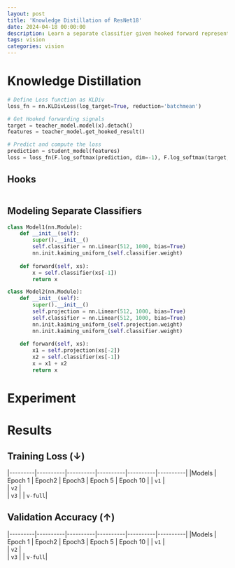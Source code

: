 ```yaml
---
layout: post
title: 'Knowledge Distillation of ResNet18'
date: 2024-04-18 00:00:00
description: Learn a separate classifier given hooked forward representation. 
tags: vision
categories: vision
---
```




# Knowledge Distillation 


```python
# Define Loss function as KLDiv
loss_fn = nn.KLDivLoss(log_target=True, reduction='batchmean')

# Get Hooked forwarding signals
target = teacher_model.model(x).detach()                
features = teacher_model.get_hooked_result()

# Predict and compute the loss
prediction = student_model(features)
loss = loss_fn(F.log_softmax(prediction, dim=-1), F.log_softmax(target, dim=-1))
```


## Hooks 

```python

```

## Modeling Separate Classifiers

```python
class Model1(nn.Module):
    def __init__(self):
        super().__init__()
        self.classifier = nn.Linear(512, 1000, bias=True)
        nn.init.kaiming_uniform_(self.classifier.weight)
        
    def forward(self, xs):
        x = self.classifier(xs[-1])
        return x 

class Model2(nn.Module):
    def __init__(self):
        super().__init__()
        self.projection = nn.Linear(512, 1000, bias=True)
        self.classifier = nn.Linear(512, 1000, bias=True)
        nn.init.kaiming_uniform_(self.projection.weight)
        nn.init.kaiming_uniform_(self.classifier.weight)
        
    def forward(self, xs):
        x1 = self.projection(xs[-2])
        x2 = self.classifier(xs[-1])
        x = x1 + x2 
        return x 
```



# Experiment 



# Results 

## Training Loss $(\downarrow)$ 

|---------|----------|----------|----------|----------|----------|
|Models   |  Epoch 1 |   Epoch2 |   Epoch3 |  Epoch 5 | Epoch 10 |
| `v1`    |  
| `v2`    |  
| `v3`    | 
| `v-full`| 


## Validation Accuracy $(\uparrow)$

|---------|----------|----------|----------|----------|----------|
|Models   |  Epoch 1 |   Epoch2 |   Epoch3 |  Epoch 5 | Epoch 10 |
| `v1`    |  
| `v2`    |  
| `v3`    | 
| `v-full`| 



